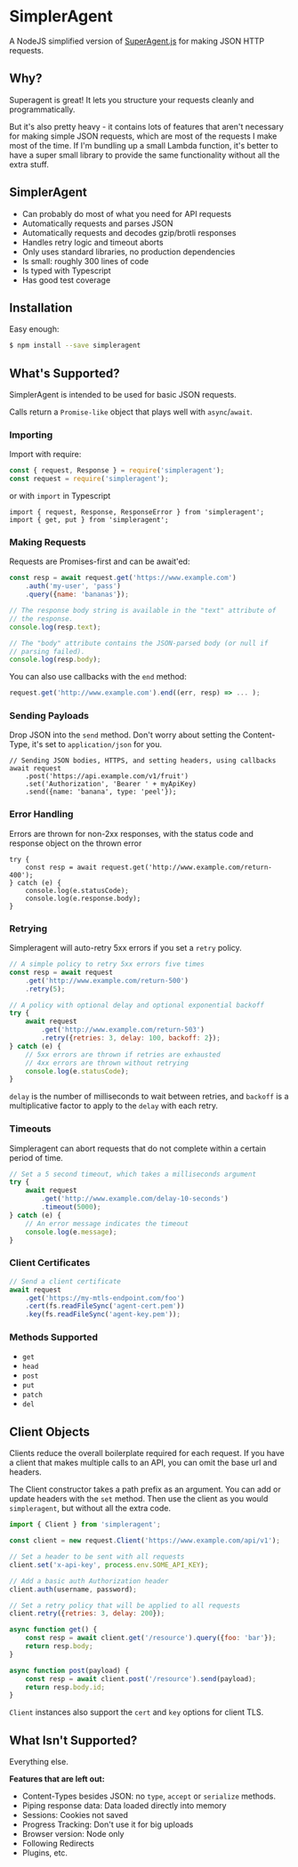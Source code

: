 # SimplerAgent
A NodeJS simplified version of [SuperAgent.js](http://visionmedia.github.io/superagent/)
for making JSON HTTP requests.

## Why?
Superagent is great!  It lets you structure your requests cleanly and programmatically.

But it's also pretty heavy - it contains lots of features that aren't necessary
for making simple JSON requests, which are most of the requests I make most of
the time.  If I'm bundling up a small Lambda function, it's better to have a
super small library to provide the same functionality without all the extra
stuff.

## SimplerAgent
- Can probably do most of what you need for API requests
- Automatically requests and parses JSON
- Automatically requests and decodes gzip/brotli responses
- Handles retry logic and timeout aborts
- Only uses standard libraries, no production dependencies
- Is small: roughly 300 lines of code
- Is typed with Typescript
- Has good test coverage

## Installation

Easy enough:

```bash
$ npm install --save simpleragent
```

## What's Supported?
SimplerAgent is intended to be used for basic JSON requests.

Calls return a `Promise-like` object that plays well with `async`/`await`.

### Importing
Import with require:

```javascript
const { request, Response } = require('simpleragent');
const request = require('simpleragent');
```
or with `import` in Typescript
```
import { request, Response, ResponseError } from 'simpleragent';
import { get, put } from 'simpleragent';
```

### Making Requests
Requests are Promises-first and can be await'ed:
```javascript
const resp = await request.get('https://www.example.com')
    .auth('my-user', 'pass')
    .query({name: 'bananas'});

// The response body string is available in the "text" attribute of
// the response.
console.log(resp.text);

// The "body" attribute contains the JSON-parsed body (or null if
// parsing failed).
console.log(resp.body);
```

You can also use callbacks with the `end` method:

```javascript
request.get('http://www.example.com').end((err, resp) => ... );
```

### Sending Payloads

Drop JSON into the `send` method. Don't worry about setting the Content-Type,
it's set to `application/json` for you.

```
// Sending JSON bodies, HTTPS, and setting headers, using callbacks
await request
    .post('https://api.example.com/v1/fruit')
    .set('Authorization', 'Bearer ' + myApiKey)
    .send({name: 'banana', type: 'peel'});
```

### Error Handling

Errors are thrown for non-2xx responses, with the status code and response
object on the thrown error

```
try {
    const resp = await request.get('http://www.example.com/return-400');
} catch (e) {
    console.log(e.statusCode);
    console.log(e.response.body);
}
```

### Retrying
Simpleragent will auto-retry 5xx errors if you set a `retry` policy.

```javascript
// A simple policy to retry 5xx errors five times
const resp = await request
    .get('http://www.example.com/return-500')
    .retry(5);

// A policy with optional delay and optional exponential backoff
try {
    await request
        .get('http://www.example.com/return-503')
        .retry({retries: 3, delay: 100, backoff: 2});
} catch (e) {
    // 5xx errors are thrown if retries are exhausted
    // 4xx errors are thrown without retrying
    console.log(e.statusCode);
}
```

`delay` is the number of milliseconds to wait between retries, and `backoff` is
a multiplicative factor to apply to the `delay` with each retry.

### Timeouts
Simpleragent can abort requests that do not complete within a certain period of
time.

```javascript
// Set a 5 second timeout, which takes a milliseconds argument
try {
    await request
        .get('http://www.example.com/delay-10-seconds')
        .timeout(5000);
} catch (e) {
    // An error message indicates the timeout
    console.log(e.message);
}
```

### Client Certificates

```javascript
// Send a client certificate
await request
    .get('https://my-mtls-endpoint.com/foo')
    .cert(fs.readFileSync('agent-cert.pem'))
    .key(fs.readFileSync('agent-key.pem'));
```

### Methods Supported

- `get`
- `head`
- `post`
- `put`
- `patch`
- `del`

## Client Objects
Clients reduce the overall boilerplate required for each request.  If you have
a client that makes multiple calls to an API, you can omit the base url and
headers.

The Client constructor takes a path prefix as an argument. You can add or update
headers with the `set` method. Then use the client as you would `simpleragent`,
but without all the extra code.

```javascript
import { Client } from 'simpleragent';

const client = new request.Client('https://www.example.com/api/v1');

// Set a header to be sent with all requests
client.set('x-api-key', process.env.SOME_API_KEY);

// Add a basic auth Authorization header
client.auth(username, password);

// Set a retry policy that will be applied to all requests
client.retry({retries: 3, delay: 200});

async function get() {
    const resp = await client.get('/resource').query({foo: 'bar'});
    return resp.body;
}

async function post(payload) {
    const resp = await client.post('/resource').send(payload);
    return resp.body.id;
}
```

`Client` instances also support the `cert` and `key` options for client TLS.

## What Isn't Supported?
Everything else.

**Features that are left out:**
- Content-Types besides JSON: no `type`, `accept` or `serialize` methods.
- Piping response data: Data loaded directly into memory
- Sessions: Cookies not saved
- Progress Tracking: Don't use it for big uploads
- Browser version: Node only
- Following Redirects
- Plugins, etc.
